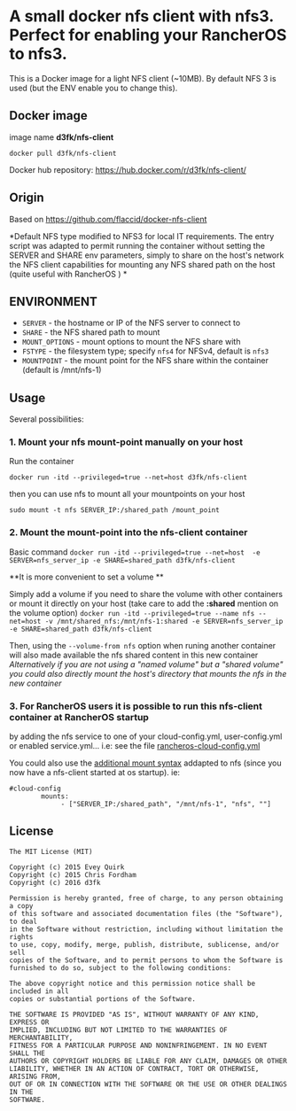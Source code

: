 # A small docker nfs client with nfs3. Perfect for enabling your RancherOS to nfs3. 

This is a Docker image for a light NFS client (~10MB). By default NFS 3 is used (but the ENV enable you to change this).

## Docker image

image name **d3fk/nfs-client**

`docker pull d3fk/nfs-client`

Docker hub repository: https://hub.docker.com/r/d3fk/nfs-client/


## Origin
Based on https://github.com/flaccid/docker-nfs-client

*Default NFS type modified to NFS3 for local IT requirements. 
The entry script was adapted to permit running the container without setting the SERVER and SHARE env parameters, simply to share on the host's network the NFS client capabilities for mounting any NFS shared path on the host (quite useful with RancherOS ) * 

## ENVIRONMENT

- `SERVER` - the hostname or IP of the NFS server to connect to
- `SHARE` - the NFS shared path to mount
- `MOUNT_OPTIONS` - mount options to mount the NFS share with
- `FSTYPE` - the filesystem type; specify `nfs4` for NFSv4, default is `nfs3`
- `MOUNTPOINT` - the mount point for the NFS share within the container (default is /mnt/nfs-1)

## Usage

Several possibilities:
### 1. Mount your nfs mount-point **manually** on your host

Run the container

`docker run -itd --privileged=true --net=host d3fk/nfs-client`

then you can use nfs to mount all your mountpoints on your host

`sudo mount -t nfs SERVER_IP:/shared_path /mount_point`

### 2. Mount the mount-point **into** the nfs-client container

Basic command
`docker run -itd --privileged=true --net=host  -e SERVER=nfs_server_ip -e SHARE=shared_path d3fk/nfs-client`

**It is more convenient to set a volume **

Simply add a volume if you need to share the volume with other containers or mount it directly on your host (take care to add the **:shared** mention on the volume option)
`docker run -itd --privileged=true --name nfs --net=host -v /mnt/shared_nfs:/mnt/nfs-1:shared -e SERVER=nfs_server_ip -e SHARE=shared_path d3fk/nfs-client`

Then, using the `--volume-from nfs` option when runing another container will also made available the nfs shared content in this new container   
*Alternatively if you are not using a "named volume" but a "shared volume" you could also directly mount the host's directory that mounts the nfs in the new container*



### 3.  For RancherOS users it is possible to run this nfs-client container **at RancherOS startup** 

by adding the nfs service to one of your cloud-config.yml, user-config.yml or enabled service.yml... 
i.e: see the file [rancheros-cloud-config.yml](https://github.com/Angatar/docker-nfs-client/blob/master/rancheros-cloud-config.yml)


You could also use the [additional mount syntax](https://docs.rancher.com/os/storage/additional-mounts/) addapted to nfs (since you now have a nfs-client started at os startup). 
ie:

```
#cloud-config
        mounts:
             - ["SERVER_IP:/shared_path", "/mnt/nfs-1", "nfs", ""]
```





License
-------------------

```text
The MIT License (MIT)

Copyright (c) 2015 Evey Quirk
Copyright (c) 2015 Chris Fordham
Copyright (c) 2016 d3fk

Permission is hereby granted, free of charge, to any person obtaining a copy
of this software and associated documentation files (the "Software"), to deal
in the Software without restriction, including without limitation the rights
to use, copy, modify, merge, publish, distribute, sublicense, and/or sell
copies of the Software, and to permit persons to whom the Software is
furnished to do so, subject to the following conditions:

The above copyright notice and this permission notice shall be included in all
copies or substantial portions of the Software.

THE SOFTWARE IS PROVIDED "AS IS", WITHOUT WARRANTY OF ANY KIND, EXPRESS OR
IMPLIED, INCLUDING BUT NOT LIMITED TO THE WARRANTIES OF MERCHANTABILITY,
FITNESS FOR A PARTICULAR PURPOSE AND NONINFRINGEMENT. IN NO EVENT SHALL THE
AUTHORS OR COPYRIGHT HOLDERS BE LIABLE FOR ANY CLAIM, DAMAGES OR OTHER
LIABILITY, WHETHER IN AN ACTION OF CONTRACT, TORT OR OTHERWISE, ARISING FROM,
OUT OF OR IN CONNECTION WITH THE SOFTWARE OR THE USE OR OTHER DEALINGS IN THE
SOFTWARE.
```
